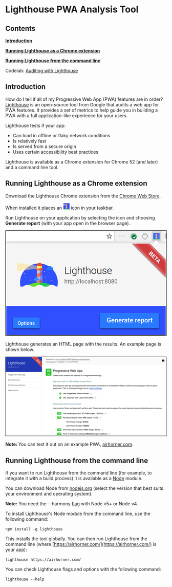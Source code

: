 # Lighthouse PWA Analysis Tool




## Contents




[<strong>Introduction</strong>](#introduction)<strong>        </strong>

[<strong>Running Lighthouse as a Chrome extension</strong>](#extension)

[<strong>Running Lighthouse from the command line</strong>](#commandline)

Codelab:  [Auditing with Lighthouse](https://google-developer-training.gitbooks.io/progressive-web-apps-ilt-codelabs/content/docs/lab_auditing_with_lighthouse.html)

<a id="introduction" />


## Introduction




How do I tell if all of my Progressive Web App (PWA) features are in order?  [Lighthouse](https://github.com/GoogleChrome/lighthouse) is an open-source tool from Google that audits a web app for PWA features. It provides a set of metrics to help guide you in building a PWA with a full application-like experience for your users. 

Lighthouse tests if your app:

* Can load in offline or flaky network conditions
* Is relatively fast
* Is served from a secure origin
* Uses certain accessibility best practices

Lighthouse is available as a Chrome extension for Chrome 52 (and later) and a command line tool. 

<a id="extension" />


## Running Lighthouse as a Chrome extension




Download the Lighthouse Chrome extension from the  [Chrome Web Store](http://chrome.google.com/webstore/detail/lighthouse/blipmdconlkpinefehnmjammfjpmpbjk). 

When installed it places an <img src="../img/91e97511ef44e440.png" style="width:20px;height:20px;" alt="Lighthouse Icon ">  icon in your taskbar. 

Run Lighthouse on your application by selecting the icon and choosing <strong>Generate report</strong> (with your app open in the browser page).

![Lighthouse extension showing generate report button](../img/92c3177801055abb.png)

Lighthouse generates an HTML page with the results. An example page is shown below. 

![Lighthouse report](../img/76f48671607bf2b2.png)

<div class="note">
<strong>Note: </strong>You can test it out on an example PWA, <a href="https://www.airhorner.com/">airhorner.com</a>.
</div>

<a id="commandline" />


## Running Lighthouse from the command line




If you want to run Lighthouse from the command line (for example, to integrate it with a build process) it is available as a  [Node](https://nodejs.org/en/) module. 

You can download Node from  [nodejs.org](https://nodejs.org/en/) (select the version that best suits your environment and operating system). 

<div class="note">
<strong>Note:</strong> You need the --harmony <a href="http://stackoverflow.com/questions/13351965/what-does-node-harmony-do">flag</a> with Node v5+ or Node v4.
</div>

To install Lighthouse's Node module from the command line, use the following command:

    npm install -g lighthouse

This installs the tool globally. You can then run Lighthouse from the command line (where  [https://airhorner.com/](https://airhorner.com/) is your app):

    lighthouse https://airhorner.com/


You can check Lighthouse flags and options with the following command:

    lighthouse --help


